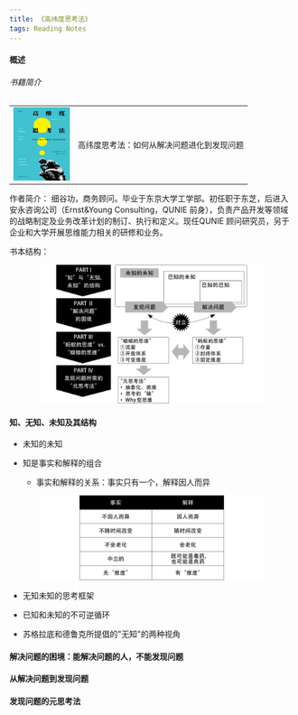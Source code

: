 ```yaml
---
title: 《高纬度思考法》
tags: Reading Notes
---
```



#### 概述
###### 书籍简介
<table>
    <tr>
        <td><img src="../images/books/gaoweidusikaofa.jpg" width="100"/></td>
        <td>高纬度思考法：如何从解决问题进化到发现问题</td>
    </tr>
</table>

作者简介：
细谷功，商务顾问。毕业于东京大学工学部。初任职于东芝，后进入安永咨询公司（Ernst&Young Consulting，QUNIE 前身），负责产品开发等领域的战略制定及业务改革计划的制订、执行和定义。现任QUNIE 顾问研究员，另于企业和大学开展思维能力相关的研修和业务。

书本结构：

<center>
    <img src="../images/books/book-overview.jpg" width="400"/>
</center>

#### 知、无知、未知及其结构

+ 未知的未知

+ 知是事实和解释的组合
  + 事实和解释的关系：事实只有一个，解释因人而异
<center>
    <img src="../images/books/shishi-vs-jieshi.jpg" width="400"/>
</center>


+ 无知未知的思考框架

+ 已知和未知的不可逆循环

+ 苏格拉底和德鲁克所提倡的"无知"的两种视角


#### 解决问题的困境：能解决问题的人，不能发现问题

#### 从解决问题到发现问题

#### 发现问题的元思考法




